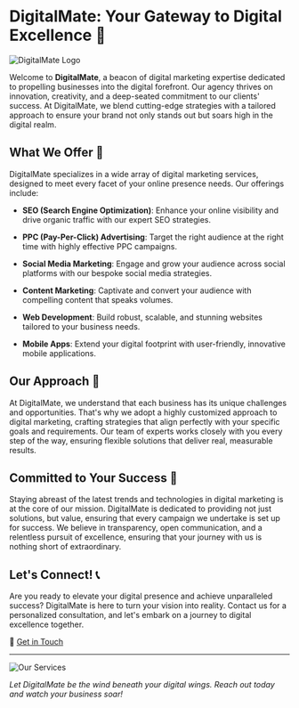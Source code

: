 # DigitalMate: Your Gateway to Digital Excellence 🚀

![DigitalMate Logo](https://avatars.githubusercontent.com/u/149370085?v=4)

Welcome to **DigitalMate**, a beacon of digital marketing expertise dedicated to propelling businesses into the digital forefront. Our agency thrives on innovation, creativity, and a deep-seated commitment to our clients' success. At DigitalMate, we blend cutting-edge strategies with a tailored approach to ensure your brand not only stands out but soars high in the digital realm.

## What We Offer 🌟

DigitalMate specializes in a wide array of digital marketing services, designed to meet every facet of your online presence needs. Our offerings include:

- **SEO (Search Engine Optimization)**: Enhance your online visibility and drive organic traffic with our expert SEO strategies.
  
- **PPC (Pay-Per-Click) Advertising**: Target the right audience at the right time with highly effective PPC campaigns.
  
- **Social Media Marketing**: Engage and grow your audience across social platforms with our bespoke social media strategies.
  
- **Content Marketing**: Captivate and convert your audience with compelling content that speaks volumes.
  
- **Web Development**: Build robust, scalable, and stunning websites tailored to your business needs.
  
- **Mobile Apps**: Extend your digital footprint with user-friendly, innovative mobile applications.

## Our Approach 🎯

At DigitalMate, we understand that each business has its unique challenges and opportunities. That's why we adopt a highly customized approach to digital marketing, crafting strategies that align perfectly with your specific goals and requirements. Our team of experts works closely with you every step of the way, ensuring flexible solutions that deliver real, measurable results.

## Committed to Your Success 🌈

Staying abreast of the latest trends and technologies in digital marketing is at the core of our mission. DigitalMate is dedicated to providing not just solutions, but value, ensuring that every campaign we undertake is set up for success. We believe in transparency, open communication, and a relentless pursuit of excellence, ensuring that your journey with us is nothing short of extraordinary.

## Let's Connect! 📞

Are you ready to elevate your digital presence and achieve unparalleled success? DigitalMate is here to turn your vision into reality. Contact us for a personalized consultation, and let's embark on a journey to digital excellence together.

📧 [Get in Touch](mailto:info@digitalmate.com)

---

![Our Services](https://digitalmate.online/breadcrumb-bg.6e090265164a5c4a.jpg)

*Let DigitalMate be the wind beneath your digital wings. Reach out today and watch your business soar!*

